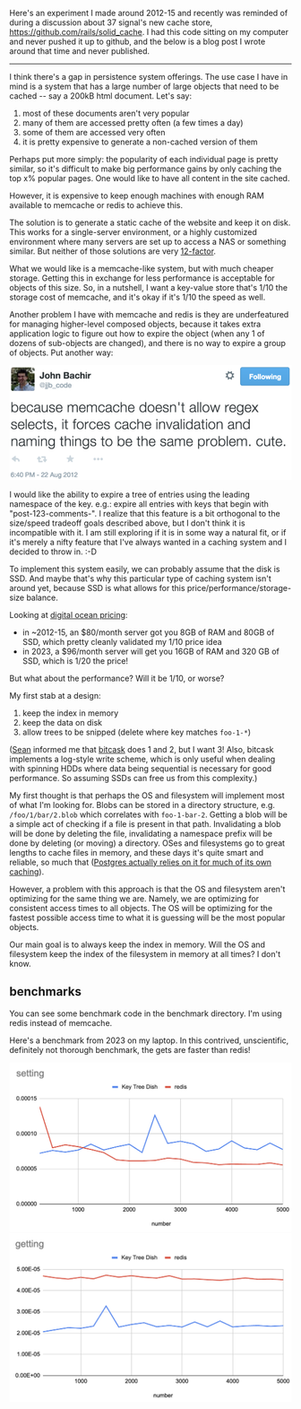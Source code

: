 Here's an experiment I made around 2012-15 and recently was reminded of during a discussion about
37 signal's new cache store, https://github.com/rails/solid_cache. I had this code sitting on my computer and never pushed it up to github, and the below is a blog post I wrote around that time and never published.

----


I think there's a gap in persistence system offerings. The use case I have in mind is a system that has a large number of large objects that need to be cached -- say a 200kB html document. Let's say:

1. most of these documents aren't very popular
2. many of them are accessed pretty often (a few times a day)
3. some of them are accessed very often
4. it is pretty expensive to generate a non-cached version of them

Perhaps put more simply: the popularity of each individual page is pretty similar, so it's difficult to make big performance gains by only caching the top x% popular pages. One would like to have all content in the site cached.

However, it is expensive to keep enough machines with enough RAM available to memcache or redis to achieve this.

The solution is to generate a static cache of the website and keep it on disk. This works for a single-server environment, or a highly customized environment where many servers are set up to access a NAS or something similar. But neither of those solutions are very [12-factor](http://12factor.net/).

What we would like is a memcache-like system, but with much cheaper storage. Getting this in exchange for less performance is acceptable for objects of this size. So, in a nutshell, I want a key-value store that's 1/10 the storage cost of memcache, and it's okay if it's 1/10 the speed as well.

Another problem I have with memcache and redis is they are underfeatured for managing higher-level composed objects, because it takes extra application logic to figure out how to expire the object (when any 1 of dozens of sub-objects are changed), and there is no way to expire a group of objects. Put another way:

![](tweet.png)

I would like the ability to expire a tree of entries using the leading namespace of the key. e.g.: expire all entries with keys that begin with "post-123-comments-". I realize that this feature is a bit orthogonal to the size/speed tradeoff goals described above, but I don't think it is incompatible with it. I am still exploring if it is in some way a natural fit, or if it's merely a nifty feature that I've always wanted in a caching system and I decided to throw in. :-D

To implement this system easily, we can probably assume that the disk is SSD. And maybe that's why this particular type of caching system isn't around yet, because SSD is what allows for this price/performance/storage-size balance.

Looking at [digital ocean pricing](https://www.digitalocean.com/pricing/):
* in ~2012-15, an $80/month server got you 8GB of RAM and 80GB of SSD, which pretty cleanly validated my 1/10 price idea
* in 2023, a $96/month server will get you 16GB of RAM and 320 GB of SSD, which is 1/20 the price!

But what about the performance? Will it be 1/10, or worse?

My first stab at a design:

1. keep the index in memory
2. keep the data on disk
3. allow trees to be snipped (delete where key matches `foo-1-*`)

([Sean](https://www.linkedin.com/in/seancribbs/) informed me that [bitcask](https://github.com/basho/bitcask) does 1 and 2, but I want 3! Also, bitcask implements a log-style write scheme, which is only useful when dealing with spinning HDDs where data being sequential is necessary for good performance. So assuming SSDs can free us from this complexity.)


My first thought is that perhaps the OS and filesystem will implement most of what I'm looking for. Blobs can be stored in a directory structure, e.g.  `/foo/1/bar/2.blob` which correlates with `foo-1-bar-2`. Getting a blob will be a simple act of checking if a file is present in that path. Invalidating a blob will be done by deleting the file, invalidating a namespace prefix will be done by deleting (or moving) a directory. OSes and filesystems go to great lengths to cache files in memory, and these days it's quite smart and reliable, so much that ([Postgres actually relies on it for much of its own caching](https://devcenter.heroku.com/articles/understanding-postgres-data-caching#how-does-postgresql-cache-data)).

However, a problem with this approach is that the OS and filesystem aren't optimizing for the same thing we are. Namely, we are optimizing for consistent access times to all objects. The OS will be optimizing for the fastest possible access time to what it is guessing will be the most popular objects.

Our main goal is to always keep the index in memory. Will the OS and filesystem keep the index of the filesystem in memory at all times? I don't know.

## benchmarks

You can see some benchmark code in the benchmark directory. I'm using redis instead of memcache.

Here's a benchmark from 2023 on my laptop. In this contrived, unscientific, definitely not thorough benchmark, the gets
are faster than redis!

![](benchmark/setting.png) ![](benchmark/getting.png)
